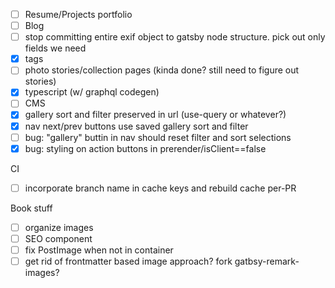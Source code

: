 - [ ] Resume/Projects portfolio
- [ ] Blog
- [ ] stop committing entire exif object to gatsby node structure. pick out only fields we need
- [x] tags
- [ ] photo stories/collection pages (kinda done? still need to figure out stories)
- [x] typescript (w/ graphql codegen)
- [ ] CMS
- [x] gallery sort and filter preserved in url (use-query or whatever?)
- [x] nav next/prev buttons use saved gallery sort and filter
- [ ] bug: "gallery" buttin in nav should reset filter and sort selections
- [x] bug: styling on action buttons in prerender/isClient==false

CI
- [ ] incorporate branch name in cache keys and rebuild cache per-PR

Book stuff
- [ ] organize images
- [ ] SEO component
- [ ] fix PostImage when not in container
- [ ] get rid of frontmatter based image approach? fork gatbsy-remark-images?
